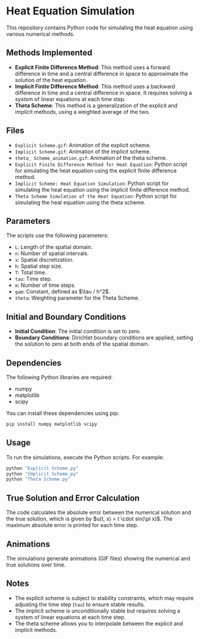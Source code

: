 
# Heat Equation Simulation

This repository contains Python code for simulating the heat equation using various numerical methods.

## Methods Implemented

*   **Explicit Finite Difference Method**: This method uses a forward difference in time and a central difference in space to approximate the solution of the heat equation.
*   **Implicit Finite Difference Method**: This method uses a backward difference in time and a central difference in space. It requires solving a system of linear equations at each time step.
*   **Theta Scheme**: This method is a generalization of the explicit and implicit methods, using a weighted average of the two.

## Files

*   `Explicit Scheme.gif`: Animation of the explicit scheme.
*   `Implicit Scheme.gif`: Animation of the implicit scheme.
*   `theta_ Scheme_animation.gif`: Animation of the theta scheme.
*   `Explicit Finite Difference Method for Heat Equation`: Python script for simulating the heat equation using the explicit finite difference method.
*   `Implicit Scheme: Heat Equation Simulation`: Python script for simulating the heat equation using the implicit finite difference method.
*   `Theta Scheme Simulation of the Heat Equation`: Python script for simulating the heat equation using the theta scheme.

## Parameters

The scripts use the following parameters:

*   `L`: Length of the spatial domain.
*   `n`: Number of spatial intervals.
*   `x`: Spatial discretization.
*   `h`: Spatial step size.
*   `T`: Total time.
*   `tau`: Time step.
*   `m`: Number of time steps.
*   `gam`:  Constant, defined as \$\\tau / h^2\$.
*   `theta`: Weighting parameter for the Theta Scheme.

## Initial and Boundary Conditions

*   **Initial Condition**: The initial condition is set to zero.
*   **Boundary Conditions**: Dirichlet boundary conditions are applied, setting the solution to zero at both ends of the spatial domain.

## Dependencies

The following Python libraries are required:

*   numpy
*   matplotlib
*   scipy

You can install these dependencies using pip:

```bash
pip install numpy matplotlib scipy
```

## Usage

To run the simulations, execute the Python scripts. For example:

```bash
python "Explicit Scheme.py"
python "Implicit Scheme.py"
python "Theta Scheme.py"
```

## True Solution and Error Calculation

The code calculates the absolute error between the numerical solution and the true solution, which is given by  \$u(t, x) = t \\cdot sin(\\pi x)\$. The maximum absolute error is printed for each time step.

## Animations

The simulations generate animations (GIF files) showing the numerical and true solutions over time.

## Notes

*   The explicit scheme is subject to stability constraints, which may require adjusting the time step (`tau`) to ensure stable results.
*   The implicit scheme is unconditionally stable but requires solving a system of linear equations at each time step.
*   The theta scheme allows you to interpolate between the explicit and implicit methods.
```
